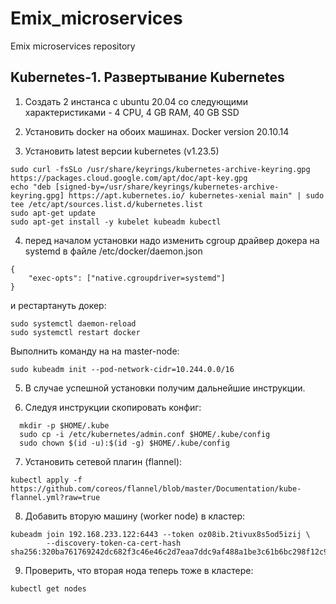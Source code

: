 # Emix_microservices
Emix microservices repository

## Kubernetes-1. Развертывание Kubernetes

1. Создать 2 инстанса с ubuntu 20.04 со следующими характеристиками - 4 CPU, 4 GB RAM, 40 GB SSD

2. Установить docker на обоих машинах. Docker version 20.10.14

3. Установить latest версии kubernetes (v1.23.5)
```
sudo curl -fsSLo /usr/share/keyrings/kubernetes-archive-keyring.gpg https://packages.cloud.google.com/apt/doc/apt-key.gpg
echo "deb [signed-by=/usr/share/keyrings/kubernetes-archive-keyring.gpg] https://apt.kubernetes.io/ kubernetes-xenial main" | sudo tee /etc/apt/sources.list.d/kubernetes.list
sudo apt-get update
sudo apt-get install -y kubelet kubeadm kubectl
```

4. перед началом установки надо изменить cgroup драйвер докера на systemd в файле
/etc/docker/daemon.json
```
{
    "exec-opts": ["native.cgroupdriver=systemd"]
}
```

и рестартануть докер:
```
sudo systemctl daemon-reload
sudo systemctl restart docker
```


Выполнить команду на на master-node:
```
sudo kubeadm init --pod-network-cidr=10.244.0.0/16
```

5. В случае успешной установки получим дальнейшие инструкции.


6. Следуя инструкции скопировать конфиг:
```
  mkdir -p $HOME/.kube
  sudo cp -i /etc/kubernetes/admin.conf $HOME/.kube/config
  sudo chown $(id -u):$(id -g) $HOME/.kube/config
```

7. Установить сетевой плагин (flannel):
```
kubectl apply -f https://github.com/coreos/flannel/blob/master/Documentation/kube-flannel.yml?raw=true
```

8. Добавить вторую машину (worker node) в кластер:
```
kubeadm join 192.168.233.122:6443 --token oz08ib.2tivux8s5od5izij \
        --discovery-token-ca-cert-hash sha256:320ba761769242dc682f3c46e46c2d7eaa7ddc9af488a1be3c61b6bc298f12c9
```

9. Проверить, что вторая нода теперь тоже в кластере:
```
kubectl get nodes
```
